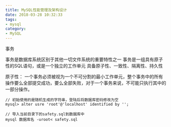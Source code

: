 ```yaml
---
title: MySQL性能管理及架构设计
date: 2018-03-28 10:32:33
tags:
- mysql
category:
- MySQL
---
```


<!--more -->
事务

事务是数据库系统区别于其他一切文件系统的重要特性之一
事务是一组具有原子性的SQL语句，或是一个独立的工作单元
具备原子性、一致性、隔离性、持久性

原子性：
 一个事务必须被视为一个不可分割的最小工作单元，整个事务中的所有操作要么全部提交成功，要么全部失败，对于一个事务来说，不可能只执行其中的一部分操作。

```mysql
// 初始使用的是随机生成的字符串，登陆后将数据库密码修改为空
mysql> alter usre 'root'@'localhost' identified by '';

// 导入当前目录下的safety.sql到数据库中
mysql 数据库名 -uroot< safety.sql
```

